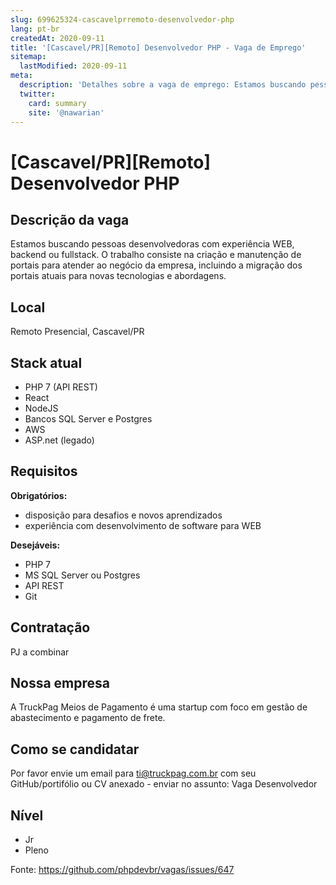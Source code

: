 ```yaml
---
slug: 699625324-cascavelprremoto-desenvolvedor-php
lang: pt-br
createdAt: 2020-09-11
title: '[Cascavel/PR][Remoto] Desenvolvedor PHP - Vaga de Emprego'
sitemap:
  lastModified: 2020-09-11
meta:
  description: 'Detalhes sobre a vaga de emprego: Estamos buscando pessoas desenvolvedoras com experiência WEB, backend ou fullstack. O trabalho consiste na criação e manutenção de portais para atender ao negócio da empresa, incluindo a migração dos portais atuais para novas tecnologias e abordagens.'
  twitter:
    card: summary
    site: '@nawarian'
---
```


# [Cascavel/PR][Remoto] Desenvolvedor PHP

## Descrição da vaga
Estamos buscando pessoas desenvolvedoras com experiência WEB, backend ou fullstack.
O trabalho consiste na criação e manutenção de portais para atender ao negócio da empresa, incluindo a migração dos portais atuais para novas tecnologias e abordagens.

## Local
Remoto
Presencial, Cascavel/PR

## Stack atual
- PHP 7 (API REST)
- React
- NodeJS
- Bancos SQL Server e Postgres
- AWS 
- ASP.net (legado)

## Requisitos
**Obrigatórios:**
- disposição para desafios e novos aprendizados
- experiência com desenvolvimento de software para WEB

**Desejáveis:**
- PHP 7
- MS SQL Server ou Postgres
- API REST
- Git

## Contratação
PJ a combinar

## Nossa empresa
A TruckPag Meios de Pagamento é uma startup com foco em gestão de abastecimento e pagamento de frete.

## Como se candidatar
Por favor envie um email para ti@truckpag.com.br com seu GitHub/portifólio ou CV anexado - enviar no assunto: Vaga Desenvolvedor

## Nível
- Jr
- Pleno

Fonte: https://github.com/phpdevbr/vagas/issues/647